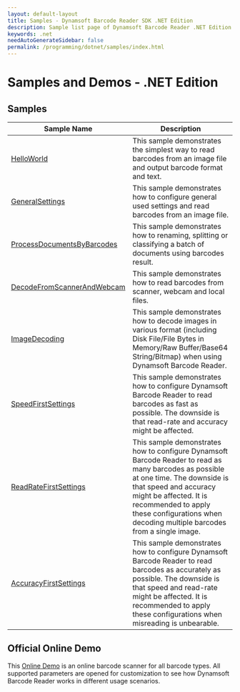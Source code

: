 ```yaml
---
layout: default-layout
title: Samples - Dynamsoft Barcode Reader SDK .NET Edition
description: Sample list page of Dynamsoft Barcode Reader .NET Edition.
keywords: .net
needAutoGenerateSidebar: false
permalink: /programming/dotnet/samples/index.html
---
```


# Samples and Demos - .NET Edition


## Samples

| Sample Name | Description |
| --- | --- |
| <a href="https://github.com/Dynamsoft/barcode-reader-dotnet-samples/tree/v9.x/samples/HelloWorld" target="_blank">HelloWorld</a> | This sample demonstrates the simplest way to read barcodes from an image file and output barcode format and text. |
| <a href="https://github.com/Dynamsoft/barcode-reader-dotnet-samples/tree/v9.x/samples/GeneralSettings" target="_blank">GeneralSettings</a> | This sample demonstrates how to configure general used settings and read barcodes from an image file. |
| <a href="https://github.com/Dynamsoft/barcode-reader-dotnet-samples/tree/v9.x/samples/UseCases/ProcessDocumentsByBarcodes" target="_blank">ProcessDocumentsByBarcodes</a> | This sample demonstrates how to renaming, splitting or classifying a batch of documents using barcodes result. |
| <a href="https://github.com/Dynamsoft/barcode-reader-dotnet-samples/tree/v9.x/samples/UseCases/DecodeFromScannerAndWebcam" target="_blank">DecodeFromScannerAndWebcam</a> | This sample demonstrates how to read barcodes from scanner, webcam and local files. |
| <a href="https://github.com/Dynamsoft/barcode-reader-dotnet-samples/tree/v9.x/samples/ImageDecoding" target="_blank">ImageDecoding</a> | This sample demonstrates how to decode images in various format (including Disk File/File Bytes in Memory/Raw Buffer/Base64 String/Bitmap) when using Dynamsoft Barcode Reader. |
| <a href="https://github.com/Dynamsoft/barcode-reader-dotnet-samples/tree/v9.x/samples/Performance/SpeedFirstSettings" target="_blank">SpeedFirstSettings</a> | This sample demonstrates how to configure Dynamsoft Barcode Reader to read barcodes as fast as possible. The downside is that read-rate and accuracy might be affected. |
| <a href="https://github.com/Dynamsoft/barcode-reader-dotnet-samples/tree/v9.x/samples/Performance/ReadRateFirstSettings" target="_blank">ReadRateFirstSettings</a> | This sample demonstrates how to configure Dynamsoft Barcode Reader to read as many barcodes as possible at one time. The downside is that speed and accuracy might be affected. It is recommended to apply these configurations when decoding multiple barcodes from a single image. |
| <a href="https://github.com/Dynamsoft/barcode-reader-dotnet-samples/tree/v9.x/samples/Performance/AccuracyFirstSettings" target="_blank">AccuracyFirstSettings</a> | This sample demonstrates how to configure Dynamsoft Barcode Reader to read barcodes as accurately as possible. The downside is that speed and read-rate might be affected. It is recommended to apply these configurations when misreading is unbearable. |

## Official Online Demo
This <a href="https://demo.dynamsoft.com/barcode-reader/" target="_blank">Online Demo</a> is an online barcode scanner for all barcode types. All supported parameters are opened for customization to see how Dynamsoft Barcode Reader works in different usage scenarios. 
